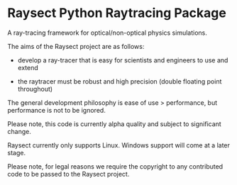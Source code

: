 Raysect Python Raytracing Package
=================================

A ray-tracing framework for optical/non-optical physics simulations.

The aims of the Raysect project are as follows:

* develop a ray-tracer that is easy for scientists and engineers to use and extend

* the raytracer must be robust and high precision (double floating point throughout)

The general development philosophy is ease of use > performance, but performance is not to be ignored.

Please note, this code is currently alpha quality and subject to significant change.

Raysect currently only supports Linux. Windows support will come at a later stage.

Please note, for legal reasons we require the copyright to any contributed code to be passed to the Raysect project.
